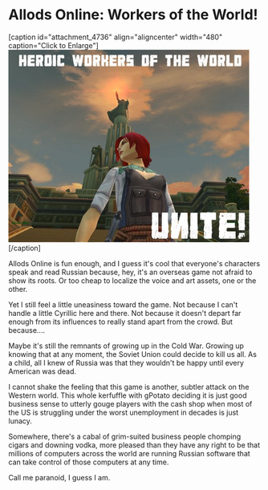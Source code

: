 # Allods Online: Workers of the World!

[caption id="attachment\_4736" align="aligncenter" width="480" caption="Click to Enlarge"][![](../uploads/2010/02/AOgame-2010-02-21-00-58-10-84-480x384.jpg "Workers of the World, Unite!")](../uploads/2010/02/AOgame-2010-02-21-00-58-10-84.jpg)[/caption]

Allods Online is fun enough, and I guess it's cool that everyone's characters speak and read Russian because, hey, it's an overseas game not afraid to show its roots. Or too cheap to localize the voice and art assets, one or the other.

Yet I still feel a little uneasiness toward the game. Not because I can't handle a little Cyrillic here and there. Not because it doesn't depart far enough from its influences to really stand apart from the crowd. But because....

Maybe it's still the remnants of growing up in the Cold War. Growing up knowing that at any moment, the Soviet Union could decide to kill us all. As a child, all I knew of Russia was that they wouldn't be happy until every American was dead.

I cannot shake the feeling that this game is another, subtler attack on the Western world. This whole kerfuffle with gPotato deciding it is just good business sense to utterly gouge players with the cash shop when most of the US is struggling under the worst unemployment in decades is just lunacy.

Somewhere, there's a cabal of grim-suited business people chomping cigars and downing vodka, more pleased than they have any right to be that millions of computers across the world are running Russian software that can take control of those computers at any time.

Call me paranoid, I guess I am.


